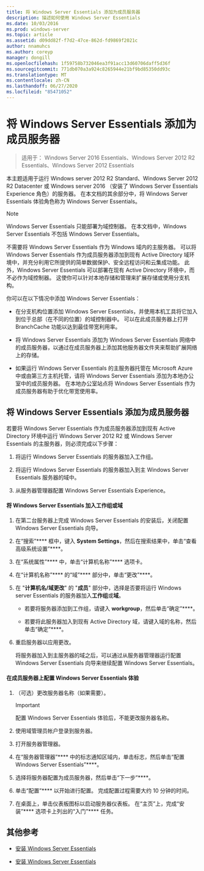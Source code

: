 ```yaml
---
title: 将 Windows Server Essentials 添加为成员服务器
description: 描述如何使用 Windows Server Essentials
ms.date: 10/03/2016
ms.prod: windows-server
ms.topic: article
ms.assetid: d09dd82f-f7d2-47ce-862d-fd9869f2021c
author: nnamuhcs
ms.author: coreyp
manager: dongill
ms.openlocfilehash: 1f59758b732046ea3f91acc13d60706daff5d36f
ms.sourcegitcommit: 771db070a3a924c8265944e21bf9bd85350dd93c
ms.translationtype: MT
ms.contentlocale: zh-CN
ms.lasthandoff: 06/27/2020
ms.locfileid: "85471052"
---
```

# <a name="add-windows-server-essentials-as-a-member-server"></a>将 Windows Server Essentials 添加为成员服务器

>适用于： Windows Server 2016 Essentials、Windows Server 2012 R2 Essentials、Windows Server 2012 Essentials

本主题适用于运行 Windows server 2012 R2 Standard、Windows Server 2012 R2 Datacenter 或 Windows server 2016 （安装了 Windows Server Essentials Experience 角色）的服务器。 在本文档的其余部分中，将 Windows Server Essentials 体验角色称为 Windows Server Essentials。

> [!NOTE]
>   Windows Server Essentials 只能部署为域控制器。 在本文档中，Windows Server Essentials 不包括 Windows Server Essentials。

 不需要将 Windows Server Essentials 作为 Windows 域内的主服务器。 可以将 Windows Server Essentials 作为成员服务器添加到现有 Active Directory 域环境中，并充分利用它所提供的简单数据保护、安全远程访问和云集成功能。 此外，Windows Server Essentials 可以部署在现有 Active Directory 环境中，而不必作为域控制器。 这使你可以针对本地存储和管理来扩展存储或使用分支机构。

 你可以在以下情况中添加 Windows Server Essentials：

-   在分支机构位置添加 Windows Server Essentials，并使用本机工具将它加入到位于总部（在不同的位置）的域控制器中。 可以在此成员服务器上打开 BranchCache 功能以达到最佳带宽利用率。

-   将 Windows Server Essentials 添加为 Windows Server Essentials 网络中的成员服务器，以通过在成员服务器上添加其他服务器文件夹来帮助扩展网络上的存储。

-   如果运行 Windows Server Essentials 的主服务器托管在 Microsoft Azure 中或由第三方主机托管，请将 Windows Server Essentials 添加为本地办公室中的成员服务器。 在本地办公室站点将 Windows Server Essentials 作为成员服务器有助于优化带宽使用率。

## <a name="adding-windows-server-essentials-as-a-member-server"></a>将 Windows Server Essentials 添加为成员服务器
 若要将 Windows Server Essentials 作为成员服务器添加到现有 Active Directory 环境中运行 Windows Server 2012 R2 或 Windows Server Essentials 的主服务器，则必须完成以下步骤：

1.  将运行 Windows Server Essentials 的服务器加入工作组。

2.  将运行 Windows Server Essentials 的服务器加入到主 Windows Server Essentials 服务器的域中。

3.  从服务器管理器配置 Windows Server Essentials Experience。

#### <a name="to-join-windows-server-essentials-to-a-workgroup-or-domain"></a>将 Windows Server Essentials 加入工作组或域

1. 在第二台服务器上完成 Windows Server Essentials 的安装后，关闭配置 Windows Server Essentials 向导。

2. 在“搜索”**** 框中，键入 **System Settings**，然后在搜索结果中，单击“查看高级系统设置”****。

3. 在“系统属性”**** 中，单击“计算机名称”**** 选项卡。

4. 在“计算机名称”**** 的“域”**** 部分中，单击“更改”****。

5. 在 "**计算机名/域更改**" 的 "**成员**" 部分中，选择是否要将运行 Windows server Essentials 的服务器加入**工作组**或**域**。

   -   若要将服务器添加到工作组，请键入 **workgroup**，然后单击“确定”****。

   -   若要将此服务器加入到现有 Active Directory 域，请键入域的名称，然后单击“确定”****。

6. 重启服务器以应用更改。

   将服务器加入到主服务器的域之后，可以通过从服务器管理器运行配置 Windows Server Essentials 向导来继续配置 Windows Server Essentials。

#### <a name="to-configure-windows-server-essentials-experience-on-a-member-server"></a>在成员服务器上配置 Windows Server Essentials 体验

1.  （可选）更改服务器名称（如果需要）。

    > [!IMPORTANT]
    >  配置 Windows Server Essentials 体验后，不能更改服务器名称。

2.  使用域管理员帐户登录到服务器。

3.  打开服务器管理器。

4.  在“服务器管理器”**** 中的标志通知区域内，单击标志，然后单击“配置 Windows Server Essentials”****。

5.  选择将服务器配置为成员服务器，然后单击“下一步”****。

6.  单击“配置”**** 以开始进行配置。 完成配置过程需要大约 10 分钟的时间。

7.  在桌面上，单击仪表板图标以启动服务器仪表板。 在“主页”上，完成“安装”**** 选项卡上列出的“入门”**** 任务。

## <a name="additional-references"></a>其他参考


-   [安装 Windows Server Essentials](Install-Windows-Server-Essentials.md)

-   [安装 Windows Server Essentials](../install/Install-Windows-Server-Essentials.md)

